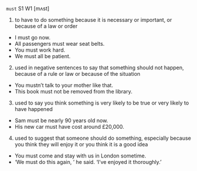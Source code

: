 `must` S1 W1 [mʌst]

1.  to have to do something because it is necessary or important, or because of a law or order

- I must go now.
- All passengers must wear seat belts.
- You must work hard.
- We must all be patient.

2. used in negative sentences to say that something should not happen, because of a rule or law or because of the situation

- You mustn’t talk to your mother like that.
- This book must not be removed from the library.

3. used to say you think something is very likely to be true or very likely to have happened

- Sam must be nearly 90 years old now.
- His new car must have cost around £20,000.

4. used to suggest that someone should do something, especially because you think they will enjoy it or you think it is a good idea

- You must come and stay with us in London sometime.
- ‘We must do this again, ’ he said. ‘I’ve enjoyed it thoroughly.’
